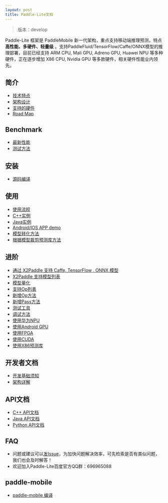 ```yaml
---
layout: post
title: Paddle-Lite文档
---
```


> 版本：develop

Paddle-Lite 框架是 PaddleMobile 新一代架构，重点支持移动端推理预测，特点**高性能、多硬件、轻量级** 。支持PaddleFluid/TensorFlow/Caffe/ONNX模型的推理部署，目前已经支持 ARM CPU, Mali GPU, Adreno GPU, Huawei NPU 等多种硬件，正在逐步增加 X86 CPU, Nvidia GPU 等多款硬件，相关硬件性能业内领先。

## 简介

- [技术特点]({{site.baseurl}}/develop/tech_highlights)
- [架构设计]({{site.baseurl}}/develop/architecture)
- [支持的硬件]({{site.baseurl}}/develop/support_hardware)
- [Road Map]({{site.baseurl}}/develop/roadmap)

## Benchmark

- [最新性能]({{site.baseurl}}/develop/benchmark)
- [测试方法]({{site.baseurl}}/develop/benchmark_tools)

## 安装

- [源码编译]({{site.baseurl}}/develop/source_compile)

## 使用

- [使用流程]({{site.baseurl}}/develop/tutorial)
- [C++实例]({{site.baseurl}}/develop/cpp_demo)
- [Java实例]({{site.baseurl}}/develop/java_demo)
- [Android/IOS APP demo](https://github.com/PaddlePaddle/Paddle-Lite-Demo)
- [模型转化方法]({{site.baseurl}}/develop/model_optimize_tool)
- [根据模型裁剪预测库方法]({{site.baseurl}}/develop/library_tailoring)

## 进阶

- [通过 X2Paddle 支持 Caffe, TensorFlow , ONNX 模型]({{site.baseurl}}/develop/x2paddle)
- [X2Paddle 支持模型列表]({{site.baseurl}}/develop/x2paddle_models_doc)
- [模型量化]({{site.baseurl}}/develop/model_quantization)
- [支持Op列表]({{site.baseurl}}/develop/support_operation_list)
- [新增Op方法]({{site.baseurl}}/develop/add_new_operation)
- [新增Pass方法]({{site.baseurl}}/develop/add_new_pass)
- [测试工具]({{site.baseurl}}/develop/test_tools)
- [调试方法]({{site.baseurl}}/develop/debug_tools)
- [使用华为NPU]({{site.baseurl}}/develop/npu)
- [使用Android GPU]({{site.baseurl}}/develop/opencl)
- [使用FPGA]({{site.baseurl}}/develop/fpga)
- [使用CUDA]({{site.baseurl}}/develop/cuda)
- [使用X86预测库]({{site.baseurl}}/develop/x86)

## 开发者文档

- [开发基础须知]({{site.baseurl}}/develop/for-developer)
- [架构详解]({{site.baseurl}}/develop/architecture-intro)

## API文档

- [C++ API文档]({{site.baseurl}}/develop/cxx_api_doc)
- [Java API文档]({{site.baseurl}}/develop/java_api_doc)
- [Python API文档]({{site.baseurl}}/develop/python_api_doc)

## FAQ

- 问题或建议可以[发Issue](https://github.com/PaddlePaddle/Paddle-Lite/issues)，为加快问题解决效率，可先检索是否有类似问题，我们也会及时解答！
- 欢迎加入Paddle-Lite百度官方QQ群：696965088

## paddle-mobile

- [paddle-mobile 编译]({{site.baseurl}}/develop/mobile)
